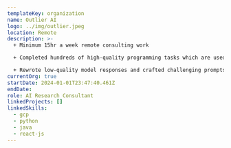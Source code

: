 ```yaml
---
templateKey: organization
name: Outlier AI
logo: ../img/outlier.jpeg
location: Remote
description: >-
  + Minimum 15hr a week remote consulting work

  + Completed hundreds of high-quality programming tasks which are used as training data for LLM models

  + Rewrote low-quality model responses and crafted challenging prompts for models across multiple projects for customers
currentOrg: true
startDate: 2024-01-01T23:47:40.461Z
endDate: 
role: AI Research Consultant
linkedProjects: []
linkedSkills:
  - gcp
  - python
  - java
  - react-js
---
```

